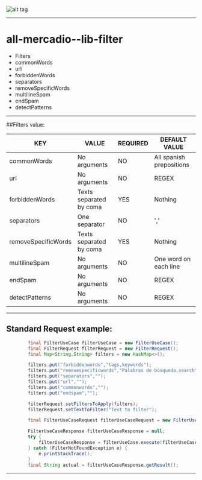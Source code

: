 ![alt tag](http://logoshabm.tmdb.de/240/014432471.JPG)     

- - - -
# all-mercadio--lib-filter

* Filters
 * commonWords
 * url
 * forbiddenWords
 * separators
 * removeSpecificWords
 * multilineSpam
 * endSpam
 * detectPatterns


- - - -
##Filters value:

KEY                 |           VALUE           |     REQUIRED     |     DEFAULT VALUE       |
--------------------|---------------------------|------------------|-------------------------|
commonWords         | No arguments              |       NO         |All spanish prepositions |
url                 | No arguments              |       NO         |        REGEX            |
forbiddenWords      | Texts separated by coma   |       YES        |       Nothing           |
separators          | One separator             |       NO         |         ','             |
removeSpecificWords | Texts separated by coma   |       YES        |       Nothing           |
multilineSpam       | No arguments              |       NO         |  One word on each line  |
endSpam             | No arguments              |       NO         |        REGEX            |
detectPatterns      | No arguments              |       NO         |        REGEX            |

- - - -
## Standard Request example:
```java
        final FilterUseCase filterUseCase = new FilterUseCase();
        final FilterRequest filterRequest = new FilterRequest();
        final Map<String,String> filters = new HashMap<>();

        filters.put("forbiddenwords","tags,keywords");
        filters.put("removespecificwords","Palabras de búsqueda,search");
        filters.put("separators","");
        filters.put("url","");
        filters.put("commonwords","");
        filters.put("endspam","");

        filterRequest.setFiltersToApply(filters);
        filterRequest.setTextToFilter("Text to filter");

        final FilterUseCaseRequest filterUseCaseRequest = new FilterUseCaseRequest(filterRequest);

        FilterUseCaseResponse filterUseCaseResponse = null;
        try {
            filterUseCaseResponse = filterUseCase.execute(filterUseCaseRequest);
        } catch (FilterNotFoundException e) {
            e.printStackTrace();
        }
        final String actual = filterUseCaseResponse.getResult();
```
- - - -